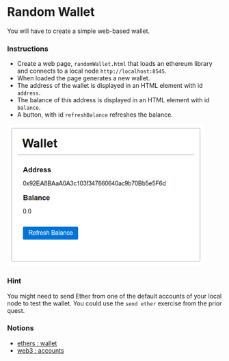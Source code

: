 # Random Wallet

You will have to create a simple web-based wallet.

### Instructions

- Create a web page, `randomWallet.html` that loads an ethereum library and connects to a local node `http://localhost:8545`.
- When loaded the page generates a new wallet.
- The address of the wallet is displayed in an HTML element with id `address`.
- The balance of this address is displayed in an HTML element with id `balance`.
- A button, with id `refreshBalance` refreshes the balance.

![image](baseWallet.png)

### Hint

You might need to send Ether from one of the default accounts of your local node to test the wallet. You could use the `send ether` exercise from the prior quest.

### Notions

- [ethers : wallet](https://docs.ethers.io/v5/api/signer/#Wallet)
- [web3 : accounts](https://web3js.readthedocs.io/en/v1.3.4/web3-eth-accounts.html)